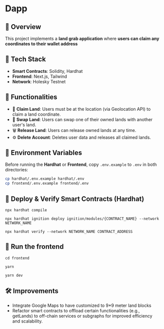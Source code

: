 
# Dapp

## 📌 **Overview**
This project implements a **land grab application** where **users can claim any coordinates to their wallet address**

## 🧱 Tech Stack

- **Smart Contracts**: Solidity, Hardhat
- **Frontend**: Next.js, Tailwind
- **Network**: Holesky Testnet

## 🎯 Functionalities

- 📍 **Claim Land**: Users must be at the location (via Geolocation API) to claim a land coordinate.
- 🔄 **Swap Land**: Users can swap one of their owned lands with another user's land.
- 🗑️ **Release Land**: Users can release owned lands at any time.
- ⚙️ **Delete Account**: Deletes user data and releases all claimed lands.

## 📜 **Environment Variables**
Before running the **Hardhat** or **Frontend**, copy `.env.example` to `.env` in both directories:

```sh
cp hardhat/.env.example hardhat/.env
cp frontend/.env.example frontend/.env
```
## 🚀 Deploy & Verify Smart Contracts (Hardhat)

```shell
npx hardhat compile

npx hardhat ignition deploy ignition/modules/{CONTRACT_NAME} --network NETWORK_NAME

npx hardhat verify --network NETWORK_NAME CONTRACT_ADDRESS
```

## 🚀 Run the frontend

```shell
cd frontend

yarn

yarn dev
```

## 🛠️ Improvements
 - Integrate Google Maps to have customized to 9*9 meter land blocks
 - Refactor smart contracts to offload certain functionalities (e.g., getLands) to off-chain services or subgraphs for improved efficiency and scalability.
